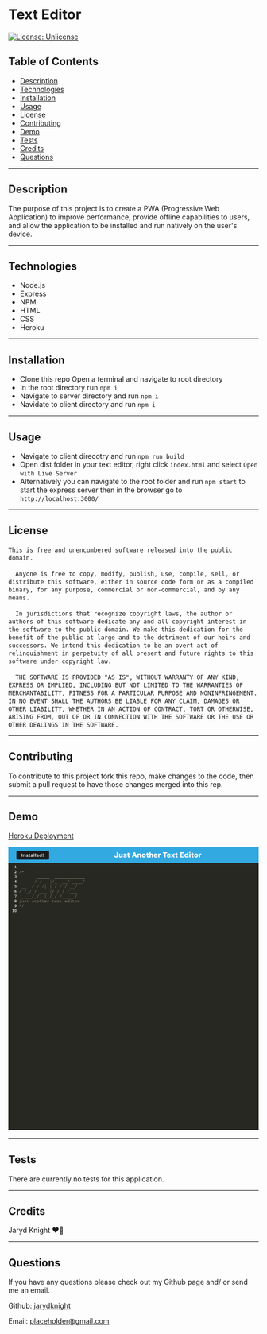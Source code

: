 
  # Text Editor

  [![License: Unlicense](https://img.shields.io/badge/license-Unlicense-blue.svg)](http://unlicense.org/)

  ## Table of Contents

  * [Description](#description)
  * [Technologies](#technologies)
  * [Installation](#installation)
  * [Usage](#usage)
  * [License](#license)
  * [Contributing](#contributing)
  * [Demo](#demo)
  * [Tests](#tests)
  * [Credits](#credits)
  * [Questions](#questions)

  ---

  ## Description

  The purpose of this project is to create a PWA (Progressive Web Application) to improve performance, provide offline capabilities to users, and allow the application to be installed and run natively on the user's device.

  ---

  ## Technologies

  * Node.js
  * Express
  * NPM
  *  HTML
  *  CSS
  *  Heroku


  ---

  ## Installation

  * Clone this repo
  Open a terminal and navigate to root directory
  * In the root directory run ```npm i```
  * Navigate to server directory and run ```npm i```
  * Navidate to client directory and run ```npm i```

  ---

  ## Usage

  * Navigate to client direcotry and run ```npm run build```
  * Open dist folder in your text editor, right click ```index.html``` and select ```Open with Live Server```
  * Alternatively you can navigate to the root folder and run ```npm start``` to start the express server then in the browser go to ```http://localhost:3000/```

  ---

  ## License

    This is free and unencumbered software released into the public domain.
  
      Anyone is free to copy, modify, publish, use, compile, sell, or distribute this software, either in source code form or as a compiled binary, for any purpose, commercial or non-commercial, and by any means.
      
      In jurisdictions that recognize copyright laws, the author or authors of this software dedicate any and all copyright interest in the software to the public domain. We make this dedication for the benefit of the public at large and to the detriment of our heirs and successors. We intend this dedication to be an overt act of relinquishment in perpetuity of all present and future rights to this software under copyright law.
      
      THE SOFTWARE IS PROVIDED "AS IS", WITHOUT WARRANTY OF ANY KIND, EXPRESS OR IMPLIED, INCLUDING BUT NOT LIMITED TO THE WARRANTIES OF MERCHANTABILITY, FITNESS FOR A PARTICULAR PURPOSE AND NONINFRINGEMENT. IN NO EVENT SHALL THE AUTHORS BE LIABLE FOR ANY CLAIM, DAMAGES OR OTHER LIABILITY, WHETHER IN AN ACTION OF CONTRACT, TORT OR OTHERWISE, ARISING FROM, OUT OF OR IN CONNECTION WITH THE SOFTWARE OR THE USE OR OTHER DEALINGS IN THE SOFTWARE.

  ---

  ## Contributing

  To contribute to this project fork this repo, make changes to the code, then submit a pull request to have those changes merged into this rep.

  ---

  ## Demo

  [Heroku Deployment](https://mighty-brushlands-68890.herokuapp.com/)

  ![](./assets/images/frozen-sands-72166.herokuapp.com_.png)

  ---

  ## Tests

  There are currently no tests for this application.

  ---

  ## Credits

  Jaryd Knight :heart_on_fire:

  ---

  ## Questions

  If you have any questions please check out my Github page and/ or send me an email.

  Github: [jarydknight](https://github.com/jarydknight)
  
  Email: placeholder@gmail.com
  